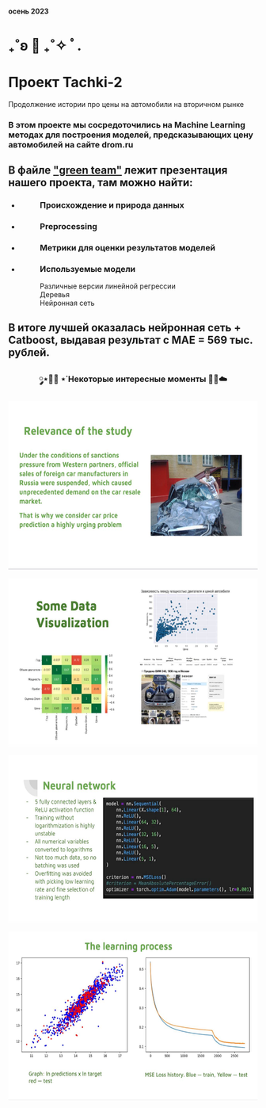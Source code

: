 #### осень 2023

# ₊˚ʚ 🐍 ₊˚✧ ﾟ.
# Проект Tachki-2
Продолжение истории про цены на автомобили на вторичном рынке


### В этом проекте мы сосредоточились на Machine Learning методах для построения моделей, предсказывающих цену автомобилей на сайте drom.ru

## В файле <a href="" target="_blank">"green team"</a> лежит презентация нашего проекта, там можно найти:
<ul>
 <dl>
   
###    <li> <dd>Происхождение и природа данных</dd> </li>
###    <li> <dd>Preprocessing</dd> </li>
###    <li> <dd>Метрики для оценки результатов моделей</dd> </li>
###    <li> <dd>Используемые модели</dd> </li>
<dl>
      <dd>Различные версии линейной регрессии</dd>
      <dd>Деревья</dd>
      <dd>Нейронная сеть</dd>
</dl>
 <dl>
</ul>

## В итоге лучшей оказалась нейронная сеть + Catboost, выдавая результат с MAE = 569 тыс. рублей. 



### <p align="center"> ༘⋆🌷💭 ⋆˙Некоторые интересные моменты 🌼🌿☁️</p>
<p align="center"> <img src=4.jpg width=600 height=340> </p>
<p align="center"><img src=3.jpg width=600 height=340> </p>
<p align="center"><img src=2.jpg width=600 height=340> </p>
<p align="center"><img src=1.jpg width=600 height=340> </p>

